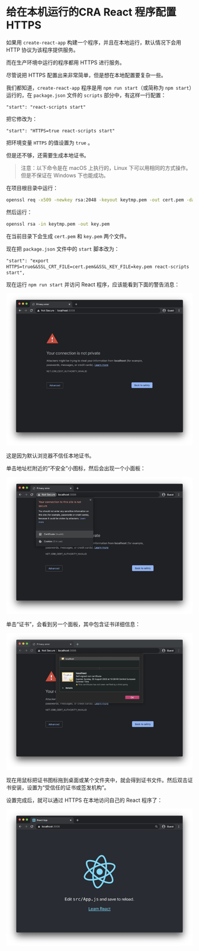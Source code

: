 # 给在本机运行的CRA React 程序配置 HTTPS



如果用 `create-react-app` 构建一个程序，并且在本地运行，默认情况下会用 HTTP 协议为该程序提供服务。

而在生产环境中运行的程序都用 HTTPS 进行服务。

尽管说把 HTTPS 配置出来非常简单，但是想在本地配置要复杂一些。

我们都知道，`create-react-app` 程序是用 `npm run start`（或简称为 `npm start`）运行的，在 `package.json` 文件的 `scripts` 部分中，有这样一行配置：

```plaintext
"start": "react-scripts start"
```

把它修改为：

```plaintext
"start": "HTTPS=true react-scripts start"
```

把环境变量 `HTTPS` 的值设置为 `true` 。

但是还不够，还需要生成本地证书。

> 注意：以下命令是在 macOS 上执行的，Linux 下可以用相同的方式操作。但是不保证在 Windows 下也能成功。

在项目根目录中运行：

```bash
openssl req -x509 -newkey rsa:2048 -keyout keytmp.pem -out cert.pem -days 365
```

然后运行：

```bash
openssl rsa -in keytmp.pem -out key.pem
```

在当前目录下会生成 `cert.pem` 和 `key.pem` 两个文件。

现在把 `package.json` 文件中的 `start` 脚本改为：

```plaintext
"start": "export HTTPS=true&&SSL_CRT_FILE=cert.pem&&SSL_KEY_FILE=key.pem react-scripts start",
```

现在运行 `npm run start` 并访问 React 程序，应该能看到下面的警告消息：

![image.png](images/bVcHYFy-20211220213236814.png)

这是因为默认浏览器不信任本地证书。

单击地址栏附近的“不安全”小图标，然后会出现一个小面板：

![image.png](images/bVcHYFA.png)

单击“证书”，会看到另一个面板，其中包含证书详细信息：

![image.png](images/bVcHYFk.png)

现在用鼠标把证书图标拖到桌面或某个文件夹中，就会得到证书文件。然后双击证书安装，设置为“受信任的证书或签发机构”。

设置完成后，就可以通过 HTTPS 在本地访问自己的 React 程序了：

![image.png](images/bVcHYFu.png)
